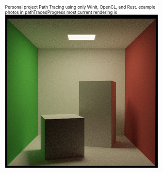 Personal project Path Tracing using only Winit, OpenCL, and Rust.
example photos in pathTracedProgress 
most current rendering is 
![CornellB71](https://github.com/12465132/ROCL/blob/main/pathTracingProgress%2FCornellB71.PNG)
